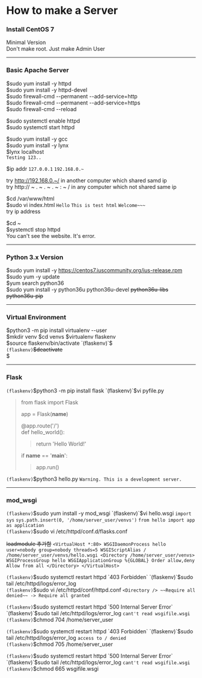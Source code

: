 How to make a Server   
=
### Install CentOS 7   
Minimal Version   
Don't make root. Just make Admin User   
***
### Basic Apache Server
$sudo yum install -y httpd   
$sudo yum install -y httpd-devel   
$sudo firewall-cmd --permanent --add-service=http   
$sudo firewall-cmd --permanent --add-service=https   
$sudo firewall-cmd --reload   

$sudo systemctl enable httpd   
$sudo systemctl start httpd   

$sudo yum install -y gcc    
$sudo yum install -y lynx   
$lynx localhost   
`Testing 123.. `      

$ip addr `127.0.0.1` `192.168.0.~`   

try http://192.168.0.~/ in another computer which shared samd ip   
try http:// ~ . ~ . ~ . ~ : ~ / in any computer which not shared same ip   

$cd /var/www/html   
$sudo vi index.html `Hello` `This is test html` `Welcome~~~`   
try ip address   

$cd ~   
$systemctl stop httpd   
You can't see the website. It's error.    
***
### Python 3.x Version
$sudo yum install -y https://centos7.iuscommunity.org/ius-release.rpm   
$sudo yum -y update   
$yum search python36   
$sudo yum install -y python36u python36u-devel ~~python36u-libs~~ ~~python36u-pip~~    
- - -
### Virtual Environment
$python3 -m pip install virtualenv --user   
$mkdir venv
$cd venvs
$virtualenv flaskenv   
$source flaskenv/bin/activate   
`(flaskenv)`$   
`(flaskenv)`~~$deactivate~~   
$   
- - -
### Flask    
`(flaskenv)`$python3 -m pip install flask   
`(flaskenv)`$vi pyfile.py   
> from flask import Flask    
> 
> app = Flask(__name__)   
> 
> @app.route('/')   
> def hello_world():   
> > return 'Hello World!'   
> 
> if __name__ == '__main__':   
> > app.run()   

`(flaskenv)`$python3 hello.py `Warning. This is a development server. `    
- - -
### mod_wsgi
`(flaskenv)`$sudo yum install -y mod_wsgi    
`(flaskenv)`$vi hello.wsgi `import sys` `sys.path.insert(0, '/home/server_user/venvs')` `from hello import app as application`     
`(flaskenv)`$sudo vi /etc/httpd/conf.d/flasks.conf    

~~loadmodule 추가함~~
`<VirtualHost *:80>
  WSGIDaemonProcess hello user=nobody group=nobody threads=5
  WSGIScriptAlias / /home/server_user/venvs/hello.wsgi
  <Directory /home/server_user/venvs>
    WSGIProcessGroup hello
    WSGIApplicationGroup %{GLOBAL}
    Order allow,deny
    Allow from all
  </Directory>
</VirtualHost>`


`(flaskenv)`$sudo systemctl restart httpd `403 Forbidden`    
`(flaskenv)`$sudo tail /etc/httpd/logs/error_log    
`(flaskenv)`$sudo vi /etc/httpd/conf/httpd.conf `<Directory /> ~~Require all denied~~ -> Require all granted`    
 
`(flaskenv)`$sudo systemctl restart httpd `500 Internal Server Error`  
`(flaskenv)`$sudo tail /etc/httpd/logs/error_log `cant't read wsgifile.wsgi`    
`(flaskenv)`$chmod 704 /home/server_user   

`(flaskenv)`$sudo systemctl restart httpd `403 Forbidden`  
`(flaskenv)`$sudo tail /etc/httpd/logs/error_log `access to / denied`   
`(flaskenv)`$chmod 705 /home/server_user   

`(flaskenv)`$sudo systemctl restart httpd `500 Internal Server Error`  
`(flaskenv)`$sudo tail /etc/httpd/logs/error_log `cant't read wsgifile.wsgi`    
`(flaskenv)`$chmod 665 wsgifile.wsgi
